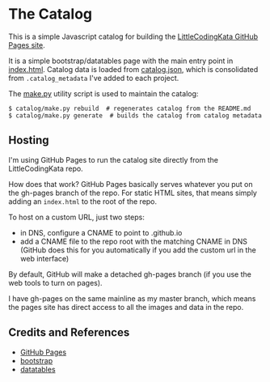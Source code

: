 # The Catalog

This is a simple Javascript catalog for building the
[LittleCodingKata GitHub Pages site](http://codingkata.tardate.com).

It is a simple bootstrap/datatables page with the main entry point in [index.html](../index.html).
Catalog data is loaded from [catalog.json](./catalog.json), which is consolidated from `.catalog_metadata` I've added to each project.

The [make.py](./make.py) utility script is used to maintain the catalog:

```
$ catalog/make.py rebuild  # regenerates catalog from the README.md
$ catalog/make.py generate  # builds the catalog from catalog metadata
```


## Hosting

I'm using GitHub Pages to run the catalog site directly from the LittleCodingKata repo.

How does that work? GitHub Pages basically serves whatever you put on the gh-pages branch of the repo.
For static HTML sites, that means simply adding an `index.html` to the root of the repo.

To host on a custom URL, just two steps:

* in DNS, configure a CNAME to point to <username>.github.io
* add a CNAME file to the repo root with the matching CNAME in DNS (GitHub does this for you automatically if you add the custom url in the web interface)

By default, GitHub will make a detached gh-pages branch (if you use the web tools to turn on pages).

I have gh-pages on the same mainline as my master branch, which means the pages site has direct access to all the images and data in the repo.

## Credits and References
* [GitHub Pages](https://pages.github.com/)
* [bootstrap](http://getbootstrap.com)
* [datatables](http://datatables.net/)
